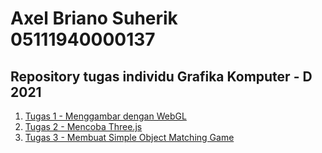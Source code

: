 # Axel Briano Suherik 05111940000137
## Repository tugas individu Grafika Komputer - D 2021


1. [Tugas 1 - Menggambar dengan WebGL](https://github.com/cg2021d/tugas-1-yanzkosim/tree/main/TugasIndividu1%20-%20Menggambar%20dengan%20WebGL)
2. [Tugas 2 - Mencoba Three.js](https://github.com/cg2021d/tugas-1-yanzkosim/tree/main/TugasIndividu2%20-%20Three.js)
3. [Tugas 3 - Membuat Simple Object Matching Game](https://github.com/cg2021d/tugas-1-yanzkosim/tree/main/TugasIndividu3)